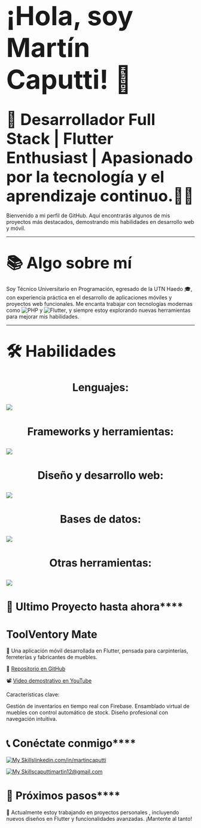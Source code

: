 # **<span style="font-size: 2.5em;">¡Hola, soy Martín Caputti! 👋</span>**

# **<span style="font-size: 1.5em;">🎯 **Desarrollador Full Stack | Flutter Enthusiast | Apasionado por la tecnología y el aprendizaje continuo.👨‍💻**</span>**

Bienvenido a mi perfil de GitHub. Aquí encontrarás algunos de mis proyectos más destacados, demostrando mis habilidades en desarrollo web y móvil.

---

# **<span style="font-size: 1.5em;">📚 **Algo sobre mí**</span>**


Soy Técnico Universitario en Programación, egresado de la UTN Haedo 🎓, con experiencia práctica en el desarrollo de aplicaciones móviles y proyectos web funcionales. Me encanta trabajar con tecnologías modernas como ![PHP](https://img.shields.io/badge/php-%23777BB4.svg?style=for-the-badge&logo=php&logoColor=white) y ![Flutter](https://img.shields.io/badge/Flutter-%2302569B.svg?style=for-the-badge&logo=Flutter&logoColor=white), y siempre estoy explorando nuevas herramientas para mejorar mis habilidades.

---

# <span style="font-size: 1.5em;">🛠️ **Habilidades**</span>

# <span style="font-size: 1.0em;"><p align="center">Lenguajes: 
  <a href="https://skillicons.dev">
    <img src="https://skillicons.dev/icons?i=java,js,php,dart,c,cpp,cs,dotnet" />
  </a>
</p></span>

# <span style="font-size: 1.0em;"><p align="center">Frameworks y herramientas: 
  <a href="https://skillicons.dev">
   <img src="https://skillicons.dev/icons?i=react,flutter,nodejs,firebase" />
  </a>
</p></span>

# <span style="font-size: 1.0em;"><p align="center">Diseño y desarrollo web: 
  <a href="https://skillicons.dev">
  <img src="https://skillicons.dev/icons?i=html,css,js,netlify" />
  </a>
</p></span>

# <span style="font-size: 1.0em;"><p align="center">Bases de datos:
  <a href="https://skillicons.dev">
  <img src="https://skillicons.dev/icons?i=firebase,mysql" />
  </a>
</p></span>

# <span style="font-size: 1.0em;"><p align="center">Otras herramientas:
  <a href="https://skillicons.dev">
  <img src="https://skillicons.dev/icons?i=git,github,wordpress,vscode,powershell,discord" />
  </a>
</p></span>

# **<span style="font-size: 1.5em;">**📂 Ultimo Proyecto hasta ahora**</span>**

# **<span style="font-size: 1.0em;">**ToolVentory Mate**</span>**

🎯 Una aplicación móvil desarrollada en Flutter, pensada para carpinterías, ferreterías y fabricantes de muebles.

🔗 [Repositorio en GitHub](https://github.com/MartinCaputti/toolventory_mate)

📽️ [Video demostrativo en YouTube](https://www.youtube.com/watch?v=ngrlYPL2yy4&ab_channel=Mart%C3%ADnCaputti)

Características clave:

Gestión de inventarios en tiempo real con Firebase.
Ensamblado virtual de muebles con control automático de stock.
Diseño profesional con navegación intuitiva.

# **<span style="font-size: 1.5em;">**📞 Conéctate conmigo**</span>**

[![My Skills](https://skillicons.dev/icons?i=linkedin&perline=3)](https://skillicons.dev)[linkedin.com/in/martincaputti](https://www.linkedin.com/in/martin-caputti-950806b5/)

[![My Skills](https://skillicons.dev/icons?i=gmail&perline=3)](https://skillicons.dev)[caputtimartin12@gmail.com](https://gmail.com/)


# **<span style="font-size: 1.5em;">**🎯 Próximos pasos**</span>**
🌱 Actualmente estoy trabajando en proyectos personales , incluyendo nuevos diseños en Flutter y funcionalidades avanzadas. ¡Mantente al tanto!
